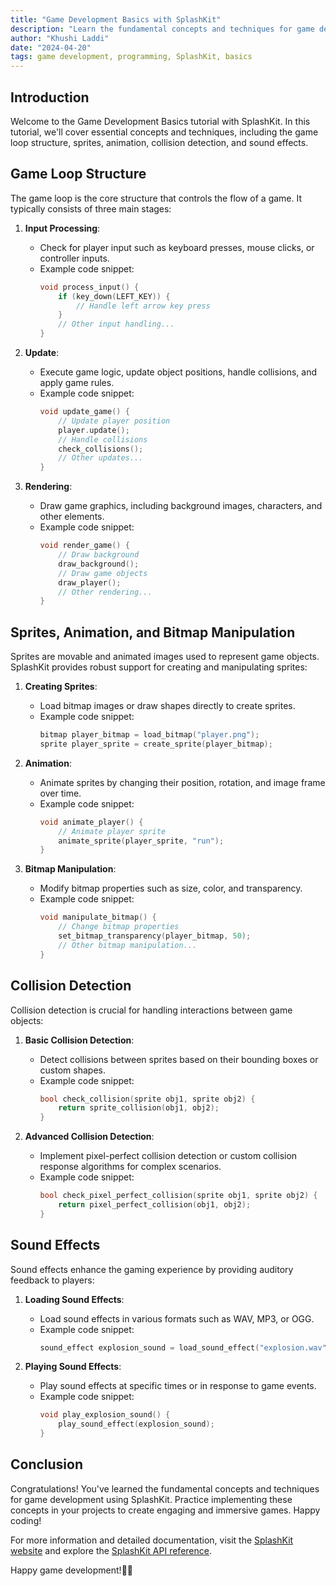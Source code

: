 ```yaml
---
title: "Game Development Basics with SplashKit"
description: "Learn the fundamental concepts and techniques for game development using SplashKit."
author: "Khushi Laddi"
date: "2024-04-20"
tags: game development, programming, SplashKit, basics
---
```


## Introduction

Welcome to the Game Development Basics tutorial with SplashKit. In this tutorial, we'll cover essential concepts and techniques, including the game loop structure, sprites, animation, collision detection, and sound effects.

## Game Loop Structure

The game loop is the core structure that controls the flow of a game. It typically consists of three main stages:

1. **Input Processing**: 
   - Check for player input such as keyboard presses, mouse clicks, or controller inputs.
   - Example code snippet:
     ```cpp
     void process_input() {
         if (key_down(LEFT_KEY)) {
             // Handle left arrow key press
         }
         // Other input handling...
     }
     ```

2. **Update**:
   - Execute game logic, update object positions, handle collisions, and apply game rules.
   - Example code snippet:
     ```cpp
     void update_game() {
         // Update player position
         player.update();
         // Handle collisions
         check_collisions();
         // Other updates...
     }
     ```

3. **Rendering**:
   - Draw game graphics, including background images, characters, and other elements.
   - Example code snippet:
     ```cpp
     void render_game() {
         // Draw background
         draw_background();
         // Draw game objects
         draw_player();
         // Other rendering...
     }
     ```

## Sprites, Animation, and Bitmap Manipulation

Sprites are movable and animated images used to represent game objects. SplashKit provides robust support for creating and manipulating sprites:

1. **Creating Sprites**:
   - Load bitmap images or draw shapes directly to create sprites.
   - Example code snippet:
     ```cpp
     bitmap player_bitmap = load_bitmap("player.png");
     sprite player_sprite = create_sprite(player_bitmap);
     ```

2. **Animation**:
   - Animate sprites by changing their position, rotation, and image frame over time.
   - Example code snippet:
     ```cpp
     void animate_player() {
         // Animate player sprite
         animate_sprite(player_sprite, "run");
     }
     ```

3. **Bitmap Manipulation**:
   - Modify bitmap properties such as size, color, and transparency.
   - Example code snippet:
     ```cpp
     void manipulate_bitmap() {
         // Change bitmap properties
         set_bitmap_transparency(player_bitmap, 50);
         // Other bitmap manipulation...
     }
     ```

## Collision Detection

Collision detection is crucial for handling interactions between game objects:

1. **Basic Collision Detection**:
   - Detect collisions between sprites based on their bounding boxes or custom shapes.
   - Example code snippet:
     ```cpp
     bool check_collision(sprite obj1, sprite obj2) {
         return sprite_collision(obj1, obj2);
     }
     ```

2. **Advanced Collision Detection**:
   - Implement pixel-perfect collision detection or custom collision response algorithms for complex scenarios.
   - Example code snippet:
     ```cpp
     bool check_pixel_perfect_collision(sprite obj1, sprite obj2) {
         return pixel_perfect_collision(obj1, obj2);
     }
     ```

## Sound Effects

Sound effects enhance the gaming experience by providing auditory feedback to players:

1. **Loading Sound Effects**:
   - Load sound effects in various formats such as WAV, MP3, or OGG.
   - Example code snippet:
     ```cpp
     sound_effect explosion_sound = load_sound_effect("explosion.wav");
     ```

2. **Playing Sound Effects**:
   - Play sound effects at specific times or in response to game events.
   - Example code snippet:
     ```cpp
     void play_explosion_sound() {
         play_sound_effect(explosion_sound);
     }
     ```

## Conclusion

Congratulations! You've learned the fundamental concepts and techniques for game development using SplashKit. Practice implementing these concepts in your projects to create engaging and immersive games. Happy coding!

For more information and detailed documentation, visit the [SplashKit website](https://www.splashkit.io/) and explore the [SplashKit API reference](https://www.splashkit.io/reference). 

Happy game development!🚗💨
